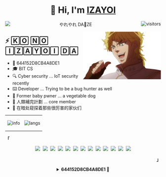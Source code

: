 <h1 align=center>👋 Hi, I'm <a href="https://izayoi.cn/">IZAYOI</a></h2>





<p align=center>
  <a href="https://izayoint0x80.gitbook.io/notes-cs/">
    <img align=left href="https://izayoint0x80.gitbook.io/notes-cs/" src="https://img.shields.io/badge/cs-notes-blue">
  </a>
  やれやれ DA🌟ZE
  <img align="right" src="https://visitor-badge.glitch.me/badge?page_id=IZAY01.IZAY01" alt="visitors"></p> 
<img align="right" width="50%" src="https://raw.githubusercontent.com/IZAY01/IZAY01/main/img/dio.png" />





<h2>⚡️ 🄺🄾 🄽🄾 🄸🅉🄰🅈🄾🄸 🄳🄰</h2>

<ul>
<li>🔑 644152D8CB4A8DE1</li>
<li>🎓 BIT CS</li>
<li>🔍 Cyber security ... IoT security recently</li>
<li>⌨️ Developer ... Trying to be a bug hunter as well</li>
<li>👾 Former baby pwner ... a vegetable dog</li>
<li>🚷 人類補完計劃 ... core member</li>
<li>👀 在暗处窥探着那些很厉害的家伙们</li>
</ul>





<div align="center">
<table border="0">
<tr>
<td>

![info](https://github-readme-stats.vercel.app/api?username=IZAY01&show_icons=true&hide_border=true&count_private=true&hide=prs&theme=blueberry&bg_color=00000000)

</td>
<td>

![langs](https://github-readme-stats.vercel.app/api/top-langs/?username=IZAY01&theme=cobalt&layout=compact&hide_border=true&bg_color=00000000)

</td>
</table>
</div>





<p align="left"><strong><samp>「</samp></strong></p><p align="center">
    <samp>
      <img src="https://img.shields.io/badge/C-a8b9cc.svg?&style=for-the-badge&logo=c&logoColor=black">
      <img src="https://img.shields.io/badge/c++-00599C.svg?&style=for-the-badge&logo=c%2b%2b&logoColor=white">
      <img src="https://img.shields.io/badge/python-3776AB.svg?&style=for-the-badge&logo=python&logoColor=white">
      <img src="https://img.shields.io/badge/rust-233333.svg?&style=for-the-badge&logo=rust&logoColor=white">
      <img src="https://img.shields.io/badge/markdown-48ac98.svg?&style=for-the-badge&logo=markdown&logoColor=white">
      <img src="https://img.shields.io/badge/shell_script%20-5d87bf.svg?&style=for-the-badge&logo=gnu-bash&logoColor=white">
      <img src="https://img.shields.io/badge/Arch%20Linux-1793D1.svg?&style=for-the-badge&logo=arch-linux&logoColor=white">
      <img src="https://img.shields.io/badge/AMD%20yes!-ed1c24.svg?&style=for-the-badge&logo=amd&logoColor=white">
      <img src="https://img.shields.io/badge/KDE%20Plasma-00b0d8.svg?&style=for-the-badge&logo=kde&logoColor=white">
      <img src="https://img.shields.io/badge/Docker-2496ED.svg?&style=for-the-badge&logo=docker&logoColor=white">
      <img src="https://img.shields.io/badge/Vim-019733.svg?&style=for-the-badge&logo=vim&logoColor=white">
      <img src="https://img.shields.io/badge/VS%20Code-007ACC.svg?&style=for-the-badge&logo=visual-studio-code&logoColor=white">
      <img src="https://img.shields.io/badge/chrome-f7df1e.svg?&style=for-the-badge&logo=google-chrome&logoColor=black">
    </samp>
    <br>
</p><p align="right"><strong><samp>」</samp></strong></p>





<details align="center">
  <summary><b>644152D8CB4A8DE1 🔐</b></summary>
  <pre align="center">
-----BEGIN PGP PUBLIC KEY BLOCK-----

mQINBGBUZSQBEADS39i65pR8XtPWXZo2m0cL3f0mTxnuKHCT0Tgb5zsPvrxnQ3SU
zEd1tXHvcp91iGEukhPvdTYMNUOfcIu4GXtKP5zpGpcsJ3AiM2gA5N9WckB8bs+9
mSBeUJu26pSMNIUXP64i8CbnNSPRogWjNIaZvEmDNLMg1f+bK86d1rYDfxSPPK0F
owqThwS9wttVlhi65D3nl+MDHC65tYRGTGkYjhbphnefJfOmIiBgByj+B8xu0RLJ
3IlYNa5WSq3/i/CrPnbRSX0PlRQMdTA5pMNi4ufCubR5I/l5LkBj0Z4ecIvZTqt8
HOPTBOp8Z/eyYXpKmw+lDePpZoI4HXgTifKbfpoHYH29vabe3wxXNImiLY0f3l6L
YZ8hSV+d5eCouYd0fzYQ5JjDRZQZaWVE0LXZUJHS9CN/lzS89HkfaflhnDsKT/87
9sHyqc2RDpyfl8HqkgM9S/ba+Hy67wjQmqnBoWcXDuYnXkISTJOTN5NBUVtoUSLc
yNAVvDaIS4MiRbxJyUDhCIjk7lzJk4WfCrLdNsBP9dZQIpBth8nyxyQAHlv7lp1E
qJ2jkDx9juT5E/vPBsF3fRDBLBtajY7L55xzbOxxdlcHaqlqgIvoIANWFcjvcvI9
RPIozOLW6X57qfv/JBuSTlcw/U9M3yS4lAQVI221/A7biBUxY7IxFfHI/QARAQAB
tChJWkFZT0kgKGlaYVBHUCkgPElaQVlPSW50MHg4MEBnbWFpbC5jb20+iQJOBBMB
CAA4FiEEKD7MXD3qvbrz2oNJZEFS2MtKjeEFAmBUZSQCGwMFCwkIBwIGFQoJCAsC
BBYCAwECHgECF4AACgkQZEFS2MtKjeHQPg/9GuY3vuyTuiExHVP0jZ3HSMWhlkhQ
2q5DWG1CmoTkky+suFjVtw/KkdMeoTRxHON6sGtXXu2Wmvyf4m5yj/+ESB0s1PgO
aLezEteGctlskTLLFdbZ0ZurwfqdiAUKEO7Acj4a2/BNbxQaQ9Il+9eKqAVfsCGA
kEct3TcefUDkfQLCfMVlSFiBO8VhEhlndYzcFw7qX24nChakyixVoNKn6uJzj1T1
nwl2ZSRHDRBHhjY3hT/F3+hSeMIf2+P2KGdXbfVw0VmGWlqDPVvEhvaqqeFnFJSk
oAeD7hSVbxhZI0EuiOQqvVeJM0so9T1pQwLTqC5gfYq+IZnt4pWTsVtJfHujHk1X
zkt/JLl1UunHYAVMToy0fN5sJu4EKXtzMO+cWPuPhE5yPSAwlwMmIl4Aa3720Y1B
6GQRjcj7oJYlMfsVYxTddIZHgly29N2711PxhdsDgmEPakZP1gBP+92+L6mFZ3gJ
7TcjIMep7hYKJfbcE9LuQTLuGxnfaMxK4XFhCxHiIFnfsRBgjx0JVbCdIzvUcdeM
x6UoCmSFLUbVZTK8ipq4pZkfUqw4TXtp7ExEVC9lLqxxHQrsOhG7zZW2GsdrN8b0
yQiX7+8ZE54o0Ky+FgsKdRCX47WOITf35bcHRH57Ps2iNHQttJPMHYeHCSirmrW5
RpKOl2KxjBFPoGC5Ag0EYFRlJAEQALJcOu+LGNooT5gWDB9bJ1ZUXFF9M0C3LNPh
dYCZsjp/rB5UxnALn9KvKHAj+lok7TZfY+Js+wwD5rgdsFANcEk7C+BEu8CfWnYu
ZCpVNi99xtVy/5J8i51cqJ8WbgfYnJWZ8+JOzc0DAUPecW3lToNtemmcJi4xnvL5
K27anUr7VxtmmAWvFSU24PibgfGJKXwgQHG8UmV/C+B5WRhcbw1grvXJpcH4JiEI
ebIlobW4ECkh/vjpIh1BF1zRY3lAqykAF8GUZiBnpnr+LBREZX63ALzzMFxQHsdR
qLUR6jkIj+gn+D07ey3DCZpntE/TcGclyaJMDtI5E5hcl7n4YOH78+FnbaxS3B8X
dQ+AkX+syB+EmQJ0UgJMGaVev4NfeqqjRRxzsbclYluycr71nGafBb20748d54K3
1YiC/n9pN/Uz4vrb8TuUsJcV6Hm50tQ7eRFDo49SY/htC0j5NO2BUJ9A6Z9N4tzf
QXqg2syirBIAIru5PhbnPDQDHbNcpeJ6jA976aUY4uOpxhhMXjyOwnnhOLajxod9
zc/1OU98Up5ZOe5n9nd6I6Pqq72d938OfKROtDNl3oIM9411z3fdmdTLAEGk23M5
wxiMc8fbvPFkFsBz7by043cbyopcESsFu9x+mCbYUhmUizXuafKSkiF5tOP1dXYe
yeyjVWkbABEBAAGJAjYEGAEIACAWIQQoPsxcPeq9uvPag0lkQVLYy0qN4QUCYFRl
JAIbDAAKCRBkQVLYy0qN4SdzD/4yZyI+yQx9aEh9fCFihMjmdPeqzwXh/M44MqAY
Gn+rcBNNlZbAESUwfHNoOltjoTV6vtQvhl1l+oZjsPO+5JLyi/Bnee2et6ryge9n
htbwOnyeoiZIJ1s1d+hGCDt4smXeoQxhSBOtSGsn8npX4VJ0P2wOHFFYRdr0EBuu
8nH2WRinxjir+uEPGpBIiApcvxW6tBjCWvObeDzcZ3jcppIyQY29rqF22rmv40nk
gl8jhY2z5USVX7kGuk1yep6rlZt1GVTvqmhI3vGI2ueczXweuAK+e95WgUSxnD/x
ma+NWVDVJfrh/v5/MWp+U0+YW3V9Vt1/SK/WSglqSqvPhXtUE9RtiKpV0Sb0YpoL
ExFzwpSo38B6aqwIXz54pM+ckSd4xzzLt5+rNf4+AkkAhMjuKianNp2FjhBcT7GP
cfU6qpQRzHVEOBFca9/Rowd309VrrJKW6xcpULLrowpXf4lddKWBRTeKdIQA2a39
ZCDLnesCYGyGpzJncva1bDqzfMjsXAoW0u9ngYNr70fyA0JQel3OKjXxdEzTwOkl
ld0cTeyweImudz2Ee4bP4lcDzzEYTzfSdzwLbe1pzL+/m+A3ZtTPA1bkGTf1DPj9
VYog9RAMjEzWZLRrBnh4WVgQ2YH7213baJ9xlGBCMJWArn/f+sOWZx6QVEqjgcjw
uQPG7g==
=BR3E
-----END PGP PUBLIC KEY BLOCK-----
  </pre>
</details>
